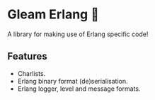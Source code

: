 # Gleam Erlang 🐙

A library for making use of Erlang specific code!

## Features

- Charlists.
- Erlang binary format (de)serialisation.
- Erlang logger, level and message formats.
